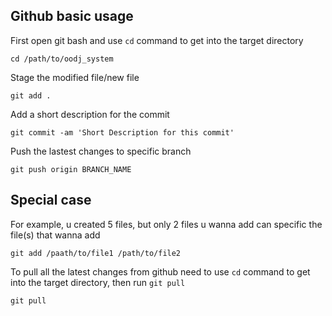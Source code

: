 ## Github basic usage

First open git bash and use `cd` command to get into the target directory
```
cd /path/to/oodj_system
```

Stage the modified file/new file
```
git add .
```

Add a short description for the commit
```
git commit -am 'Short Description for this commit'
```

Push the lastest changes to specific branch
```
git push origin BRANCH_NAME
```

## Special case
For example, u created 5 files, but only 2 files u wanna add can specific the file(s) that wanna add
```
git add /paath/to/file1 /path/to/file2
```

To pull all the latest changes from github need to use `cd` command to get into the target directory, then run `git pull`
```
git pull
```
